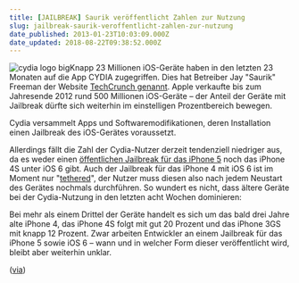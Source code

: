 ```yaml
---
title: [JAILBREAK] Saurik veröffentlicht Zahlen zur Nutzung
slug: jailbreak-saurik-veroffentlicht-zahlen-zur-nutzung
date_published: 2013-01-23T10:03:09.000Z
date_updated: 2018-08-22T09:38:52.000Z
---
```


![cydia logo big](//picdump.thafaker.de/2011/08/cydia-150x150.png)Knapp 23 Millionen iOS-Geräte haben in den letzten 23 Monaten auf die App CYDIA zugegriffen. Dies hat Betreiber Jay "Saurik" Freeman der Website [TechCrunch genannt](http://techcrunch.com/2013/01/21/behind-the-scenes-of-the-iphone-5-jailbreak/). Apple verkaufte bis zum Jahresende 2012 rund 500 Millionen iOS-Geräte – der Anteil der Geräte mit Jailbreak dürfte sich weiterhin im einstelligen Prozentbereich bewegen. 

Cydia versammelt Apps und Softwaremodifikationen, deren Installation einen Jailbreak des iOS-Gerätes voraussetzt.

Allerdings fällt die Zahl der Cydia-Nutzer derzeit tendenziell niedriger aus, da es weder einen [öffentlichen Jailbreak für das iPhone 5](__GHOST_URL__/jailbreak-kurze-zusammenfassung-zum-stand-des-jailbreaks/) noch das iPhone 4S unter iOS 6 gibt. Auch der Jailbreak für das iPhone 4 mit iOS 6 ist im Moment nur "[tethered](__GHOST_URL__/how-to-jailbreak-anleitung-tethered-ios-6-mit-redsn0w/)", der Nutzer muss diesen also nach jedem Neustart des Gerätes nochmals durchführen. So wundert es nicht, dass ältere Geräte bei der Cydia-Nutzung in den letzten acht Wochen dominieren:

Bei mehr als einem Drittel der Geräte handelt es sich um das bald drei Jahre alte iPhone 4, das iPhone 4S folgt mit gut 20 Prozent und das iPhone 3GS mit knapp 12 Prozent. Zwar arbeiten Entwickler an einem Jailbreak für das iPhone 5 sowie iOS 6 – wann und in welcher Form dieser veröffentlicht wird, bleibt aber weiterhin unklar.

([via](http://www.heise.de/mac-and-i/meldung/Jailbreak-Aktuelle-Zahlen-zur-Cydia-Nutzung-1789307.html))
